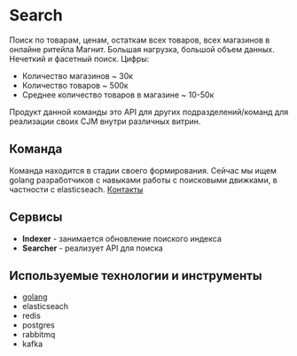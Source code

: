 # Search

Поиск по товарам, ценам, остаткам всех товаров, всех магазинов в онлайне ритейла Магнит. Большая нагрузка, большой объем данных. Нечеткий и фасетный поиск. Цифры:

* Количество магазинов ~ 30к
* Количество товаров ~ 500к
* Среднее количество товаров в магазине ~ 10-50к

Продукт данной команды это API для других подразделений/команд для реализации своих CJM внутри различных витрин.

## Команда

Команда находится в стадии своего формирования. Сейчас мы ищем golang разработчиков с навыками работы с поисковыми движками, в частности с elasticseach. [Контакты](../contacts.md)

## Сервисы

* **Indexer** - занимается обновление поиского индекса
* **Searcher** - реализует API для поиска

## Используемые технологии и инструменты

* [golang](../tech/golang.md)
* elasticseach
* redis
* postgres
* rabbitmq
* kafka
